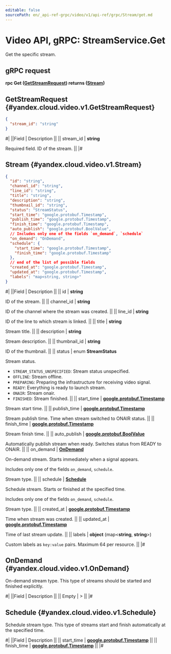 ```yaml
---
editable: false
sourcePath: en/_api-ref-grpc/video/v1/api-ref/grpc/Stream/get.md
---
```


# Video API, gRPC: StreamService.Get

Get the specific stream.

## gRPC request

**rpc Get ([GetStreamRequest](#yandex.cloud.video.v1.GetStreamRequest)) returns ([Stream](#yandex.cloud.video.v1.Stream))**

## GetStreamRequest {#yandex.cloud.video.v1.GetStreamRequest}

```json
{
  "stream_id": "string"
}
```

#|
||Field | Description ||
|| stream_id | **string**

Required field. ID of the stream. ||
|#

## Stream {#yandex.cloud.video.v1.Stream}

```json
{
  "id": "string",
  "channel_id": "string",
  "line_id": "string",
  "title": "string",
  "description": "string",
  "thumbnail_id": "string",
  "status": "StreamStatus",
  "start_time": "google.protobuf.Timestamp",
  "publish_time": "google.protobuf.Timestamp",
  "finish_time": "google.protobuf.Timestamp",
  "auto_publish": "google.protobuf.BoolValue",
  // Includes only one of the fields `on_demand`, `schedule`
  "on_demand": "OnDemand",
  "schedule": {
    "start_time": "google.protobuf.Timestamp",
    "finish_time": "google.protobuf.Timestamp"
  },
  // end of the list of possible fields
  "created_at": "google.protobuf.Timestamp",
  "updated_at": "google.protobuf.Timestamp",
  "labels": "map<string, string>"
}
```

#|
||Field | Description ||
|| id | **string**

ID of the stream. ||
|| channel_id | **string**

ID of the channel where the stream was created. ||
|| line_id | **string**

ID of the line to which stream is linked. ||
|| title | **string**

Stream title. ||
|| description | **string**

Stream description. ||
|| thumbnail_id | **string**

ID of the thumbnail. ||
|| status | enum **StreamStatus**

Stream status.

- `STREAM_STATUS_UNSPECIFIED`: Stream status unspecified.
- `OFFLINE`: Stream offline.
- `PREPARING`: Preparing the infrastructure for receiving video signal.
- `READY`: Everything is ready to launch stream.
- `ONAIR`: Stream onair.
- `FINISHED`: Stream finished. ||
|| start_time | **[google.protobuf.Timestamp](https://developers.google.com/protocol-buffers/docs/reference/google.protobuf#timestamp)**

Stream start time. ||
|| publish_time | **[google.protobuf.Timestamp](https://developers.google.com/protocol-buffers/docs/reference/google.protobuf#timestamp)**

Stream publish time. Time when stream switched to ONAIR status. ||
|| finish_time | **[google.protobuf.Timestamp](https://developers.google.com/protocol-buffers/docs/reference/google.protobuf#timestamp)**

Stream finish time. ||
|| auto_publish | **[google.protobuf.BoolValue](https://developers.google.com/protocol-buffers/docs/reference/csharp/class/google/protobuf/well-known-types/bool-value)**

Automatically publish stream when ready.
Switches status from READY to ONAIR. ||
|| on_demand | **[OnDemand](#yandex.cloud.video.v1.OnDemand)**

On-demand stream. Starts immediately when a signal appears.

Includes only one of the fields `on_demand`, `schedule`.

Stream type. ||
|| schedule | **[Schedule](#yandex.cloud.video.v1.Schedule)**

Schedule stream. Starts or finished at the specified time.

Includes only one of the fields `on_demand`, `schedule`.

Stream type. ||
|| created_at | **[google.protobuf.Timestamp](https://developers.google.com/protocol-buffers/docs/reference/google.protobuf#timestamp)**

Time when stream was created. ||
|| updated_at | **[google.protobuf.Timestamp](https://developers.google.com/protocol-buffers/docs/reference/google.protobuf#timestamp)**

Time of last stream update. ||
|| labels | **object** (map<**string**, **string**>)

Custom labels as `` key:value `` pairs. Maximum 64 per resource. ||
|#

## OnDemand {#yandex.cloud.video.v1.OnDemand}

On-demand stream type.
This type of streams should be started and finished explicitly.

#|
||Field | Description ||
|| Empty | > ||
|#

## Schedule {#yandex.cloud.video.v1.Schedule}

Schedule stream type.
This type of streams start and finish automatically at the specified time.

#|
||Field | Description ||
|| start_time | **[google.protobuf.Timestamp](https://developers.google.com/protocol-buffers/docs/reference/google.protobuf#timestamp)** ||
|| finish_time | **[google.protobuf.Timestamp](https://developers.google.com/protocol-buffers/docs/reference/google.protobuf#timestamp)** ||
|#